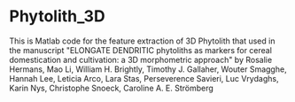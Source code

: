 # Phytolith_3D
This is Matlab code for the feature extraction of 3D Phytolith that used in the manuscript 
"ELONGATE DENDRITIC phytoliths as markers for cereal domestication and cultivation: a 3D morphometric approach" 
by Rosalie Hermans, Mao Li, William H. Brightly, Timothy J. Gallaher, Wouter Smagghe, Hannah Lee, Leticia Arco, Lara Stas, Perseverence Savieri, Luc Vrydaghs, Karin Nys, Christophe Snoeck, Caroline A. E. Strömberg

